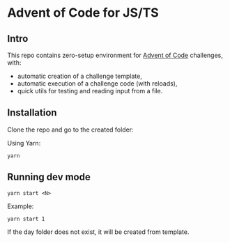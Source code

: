 # Advent of Code for JS/TS

## Intro

This repo contains zero-setup environment for [Advent of Code](https://adventofcode.com/) challenges, with:

- automatic creation of a challenge template,
- automatic execution of a challenge code (with reloads),
- quick utils for testing and reading input from a file.

## Installation

Clone the repo and go to the created folder:

Using Yarn:

```
yarn
```

## Running dev mode

```
yarn start <N>
```

Example:

```
yarn start 1
```

If the day<N> folder does not exist, it will be created from template.
